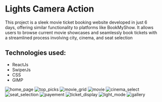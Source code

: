 # Lights Camera Action

This project is a sleek movie ticket booking website developed in just 6 days, offering similar functionality to platforms like BookMyShow. It allows users to browse current movie showcases and seamlessly book tickets with a streamlined process involving city, cinema, and seat selection

## Technologies used:
<ul>
  <li>ReactJs</li>
  <li>SwiperJs</li>
  <li>CSS</li>
  <li>GIMP</li>
</ul>

![home_page](https://github.com/TechSavvyDivyansh/Lights-Camera-Action/assets/136167149/a25a5de9-bed5-4c32-8b6c-dba0c3e56fa2)
![top_picks](https://github.com/TechSavvyDivyansh/Lights-Camera-Action/assets/136167149/f4ca976b-a735-40c1-9133-7a80e98f9520)
![movie_grid](https://github.com/TechSavvyDivyansh/Lights-Camera-Action/assets/136167149/8c23ea94-3e81-42b7-bf8e-a06219106b10)
![movie](https://github.com/TechSavvyDivyansh/Lights-Camera-Action/assets/136167149/ac0f12fb-ddce-42f5-869e-15752aa10d45)
![cinema_select](https://github.com/TechSavvyDivyansh/Lights-Camera-Action/assets/136167149/23d55391-6a08-48f3-8d81-6da36cb1d637)
![seat_selection](https://github.com/TechSavvyDivyansh/Lights-Camera-Action/assets/136167149/ba23f721-e9fe-4f5c-b1e0-5ebe08f880d7)
![payement](https://github.com/TechSavvyDivyansh/Lights-Camera-Action/assets/136167149/d9c0c3ff-10e2-4c22-9539-c0465fc1b797)
![ticket_display](https://github.com/TechSavvyDivyansh/Lights-Camera-Action/assets/136167149/dfa12744-7536-4871-b233-2e249f818805)
![light_mode](https://github.com/TechSavvyDivyansh/Lights-Camera-Action/assets/136167149/fede8975-af47-4433-8848-6ab3f3d559c3)
![gallery](https://github.com/TechSavvyDivyansh/Lights-Camera-Action/assets/136167149/377100ec-3280-4e67-a3d7-96ff6c70a8ad)
